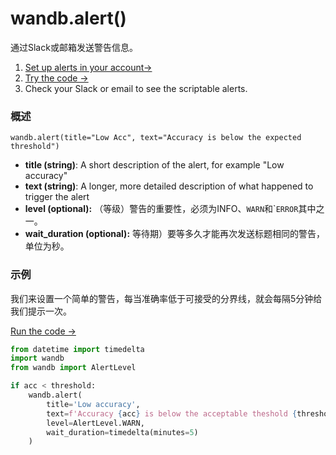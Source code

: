 # wandb.alert\(\)

 通过Slack或邮箱发送警告信息。

1. [Set up alerts in your account→]()
2. [Try the code →](http://tiny.cc/wb-alerts)
3. Check your Slack or email to see the scriptable alerts.

###  **概述**

`wandb.alert(title="Low Acc", text="Accuracy is below the expected threshold")`

* **title \(string\)**: A short description of the alert, for example "Low accuracy"
* **text \(string\)**: A longer, more detailed description of what happened to trigger the alert
* **level \(optional\):** （等级）警告的重要性，必须为INFO、`WARN`和\``ERROR`其中之一。
* **wait\_duration \(optional\):**   等待期）要等多久才能再次发送标题相同的警告，单位为秒。

### **示例**

我们来设置一个简单的警告，每当准确率低于可接受的分界线，就会每隔5分钟给我们提示一次。

[Run the code →](http://tiny.cc/wb-alerts)

```python
from datetime import timedelta
import wandb
from wandb import AlertLevel

if acc < threshold:
    wandb.alert(
        title='Low accuracy', 
        text=f'Accuracy {acc} is below the acceptable theshold {threshold}',
        level=AlertLevel.WARN,
        wait_duration=timedelta(minutes=5)
    )
```

